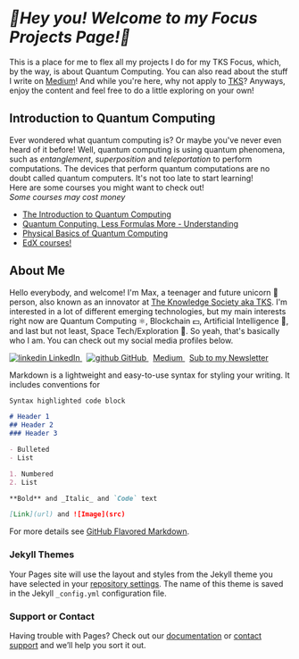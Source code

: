***🦈Hey you! Welcome to my Focus Projects Page!🦈***
===============================================

This is a place for me to flex all my projects I do for my TKS Focus, which, by the way, is about Quantum Computing.
You can also read about the stuff I write on [Medium](https://max-c.medium.com)! 
And while you're here, why not apply to [TKS](https://tks.life)?
Anyways, enjoy the content and feel free to do a little exploring on your own!

Introduction to Quantum Computing
---------------------------------

Ever wondered what quantum computing is? 
Or maybe you've never even heard of it before! 
Well, quantum computing is using quantum phenomena, such as *entanglement*, *superposition* and *teleportation* to perform computations.
The devices that perform quantum computations are no doubt called quantum computers. 
It's not too late to start learning!  
Here are some courses you might want to check out!  
*Some courses may cost money*  
- [The Introduction to Quantum Computing](https://coursera.org/learn/quantum-computing-algorithms)
- [Quantum Conputing. Less Formulas More - Understanding](https://coursera.org/learn/quantum-computing-lfmu)
- [Physical Basics of Quantum Computing](https://coursera.org/learn/physical-basis-quantum-computing)
- [EdX courses!](https://edx.org/learn/quantum-computing)

## About Me
Hello everybody, and welcome! I'm Max, a teenager and future unicorn 🦄 person, also known as an innovator at [The Knowledge Society aka TKS](https://tks.world).
I'm interested in a lot of different emerging technologies, but my main interests right now are Quantum Computing ⚛️, Blockchain 💵, Artificial Intelligence 🤖, and last but not least, Space Tech/Exploration 🚀.
So yeah, that's basically who I am. You can check out my social media profiles below.  
<p>
  <a href="https://www.linkedin.com/in/max-cui-9889641b7/" rel="nofollow noreferrer">
    <img src = "https://i.stack.imgur.com/gVE0j.png" alt="linkedin">
    LinkedIn
  </a> &nbsp;
  <a href = "https://github.com/TKSMax" rel="nofollow noreferrer">
    <img src = "https://i.stack.imgur.com/tskMh.png" alt="github">
    GitHub
  </a> &nbsp;
  <a href="https://max-c.medium.com" rel="nofollow noreferrer">
    Medium
  </a> &nbsp;
  <a href = "https://maxmcui.substack.com" rel="nofollow noreferrer">
    Sub to my Newsletter
  </a>
</p>

Markdown is a lightweight and easy-to-use syntax for styling your writing. It includes conventions for

```markdown
Syntax highlighted code block

# Header 1
## Header 2
### Header 3

- Bulleted
- List

1. Numbered
2. List

**Bold** and _Italic_ and `Code` text

[Link](url) and ![Image](src)
```

For more details see [GitHub Flavored Markdown](https://guides.github.com/features/mastering-markdown/).

### Jekyll Themes

Your Pages site will use the layout and styles from the Jekyll theme you have selected in your [repository settings](https://github.com/TKSMax/Dilmof/settings/pages). The name of this theme is saved in the Jekyll `_config.yml` configuration file.

### Support or Contact

Having trouble with Pages? Check out our [documentation](https://docs.github.com/categories/github-pages-basics/) or [contact support](https://support.github.com/contact) and we’ll help you sort it out.
